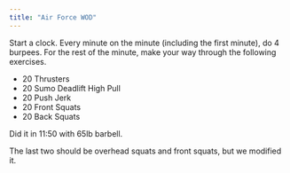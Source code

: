 ```yaml
---
title: "Air Force WOD"
---
```


Start a clock. Every minute on the minute (including the first minute), do 4 burpees. For the rest of the minute, make your way through the following exercises.

- 20 Thrusters
- 20 Sumo Deadlift High Pull
- 20 Push Jerk
- 20 Front Squats
- 20 Back Squats

Did it in 11:50 with 65lb barbell.

The last two should be overhead squats and front squats, but we modified it.
